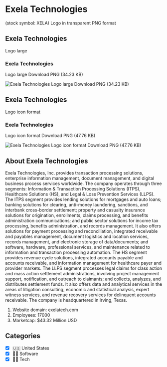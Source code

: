 # Exela Technologies
 (stock symbol: XELA) Logo in transparent PNG format

## Exela Technologies
 Logo large

### Exela Technologies
 Logo large Download PNG (34.23 KB)

![Exela Technologies
 Logo large Download PNG (34.23 KB)](/img/orig/XELA_BIG-08815790.png)

## Exela Technologies
 Logo icon format

### Exela Technologies
 Logo icon format Download PNG (47.76 KB)

![Exela Technologies
 Logo icon format Download PNG (47.76 KB)](/img/orig/XELA-02ed8389.png)

## About Exela Technologies


Exela Technologies, Inc. provides transaction processing solutions, enterprise information management, document management, and digital business process services worldwide. The company operates through three segments: Information & Transaction Processing Solutions (ITPS), Healthcare Solutions (HS), and Legal & Loss Prevention Services (LLPS). The ITPS segment provides lending solutions for mortgages and auto loans; banking solutions for clearing, anti-money laundering, sanctions, and interbank cross-border settlement; property and casualty insurance solutions for origination, enrollments, claims processing, and benefits administration communications; and public sector solutions for income tax processing, benefits administration, and records management. It also offers solutions for payment processing and reconciliation, integrated receivable and payables management, document logistics and location services, records management, and electronic storage of data/documents; and software, hardware, professional services, and maintenance related to information and transaction processing automation. The HS segment provides revenue cycle solutions, integrated accounts payable and accounts receivable, and information management for healthcare payer and provider markets. The LLPS segment processes legal claims for class action and mass action settlement administrations, involving project management support, notification, and outreach to claimants; and collects, analyzes, and distributes settlement funds. It also offers data and analytical services in the areas of litigation consulting, economic and statistical analysis, expert witness services, and revenue recovery services for delinquent accounts receivable. The company is headquartered in Irving, Texas.

1. Website domain: exelatech.com
2. Employees: 17000
3. Marketcap: $43.32 Million USD


## Categories
- [x] 🇺🇸 United States
- [x] 👨‍💻 Software
- [x] 👩‍💻 Tech
